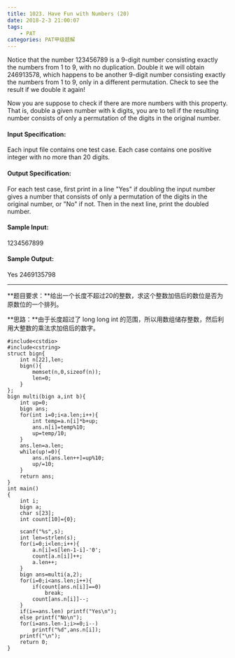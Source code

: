 ```yaml
---
title: 1023. Have Fun with Numbers (20)
date: 2018-2-3 21:00:07
tags: 
	- PAT
categories: PAT甲级题解
---
```


Notice that the number 123456789 is a 9-digit number consisting exactly the numbers from 1 to 9, with no duplication. Double it we will obtain 246913578, which happens to be another 9-digit number consisting exactly the numbers from 1 to 9, only in a different permutation. Check to see the result if we double it again!

Now you are suppose to check if there are more numbers with this property. That is, double a given number with k digits, you are to tell if the resulting number consists of only a permutation of the digits in the original number.

#### Input Specification:

Each input file contains one test case. Each case contains one positive integer with no more than 20 digits.

#### Output Specification:

For each test case, first print in a line "Yes" if doubling the input number gives a number that consists of only a permutation of the digits in the original number, or "No" if not. Then in the next line, print the doubled number.

#### Sample Input:
1234567899
#### Sample Output:
Yes
2469135798
***
**题目要求：**给出一个长度不超过20的整数，求这个整数加倍后的数位是否为原数位的一个排列。

**思路：**由于长度超过了 long long int 的范围，所以用数组储存整数，然后利用大整数的乘法求加倍后的数字。

```
#include<cstdio>
#include<cstring>
struct bign{
    int n[22],len;
    bign(){
        memset(n,0,sizeof(n));
        len=0;
    }
};
bign multi(bign a,int b){
    int up=0;
    bign ans;
    for(int i=0;i<a.len;i++){
        int temp=a.n[i]*b+up;
        ans.n[i]=temp%10;
        up=temp/10;
    }
    ans.len=a.len;
    while(up!=0){
        ans.n[ans.len++]=up%10;
        up/=10;
    }
    return ans;
}
int main()
{
    int i;
    bign a;
    char s[23];
    int count[10]={0};

    scanf("%s",s);
    int len=strlen(s);
    for(i=0;i<len;i++){
        a.n[i]=s[len-1-i]-'0';
        count[a.n[i]]++;
        a.len++;
    }
    bign ans=multi(a,2);
    for(i=0;i<ans.len;i++){
        if(count[ans.n[i]]==0)
            break;
        count[ans.n[i]]--;
    }
    if(i==ans.len) printf("Yes\n");
    else printf("No\n");
    for(i=ans.len-1;i>=0;i--)
        printf("%d",ans.n[i]);
    printf("\n");
    return 0;
}
```